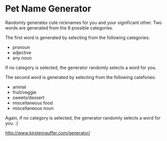 Pet Name Generator
==============

Randomly generates cute nicknames for you and your significant other. 
Two words are generated from the 8 possible categories.

The first word is generated by selecting from the following categories: 
* pronoun
* adjective
* any noun

If no category is selected, the generator randomly selects a word for you.

The second word is generated by selecting from the following catefories:
* animal
* fruit/veggie
* sweets/dessert
* miscellaneous food
* miscellaneous noun

Again, if no category is selected, the generator randomly selects a word for you. :)

http://www.kirstenrauffer.com/generator/
